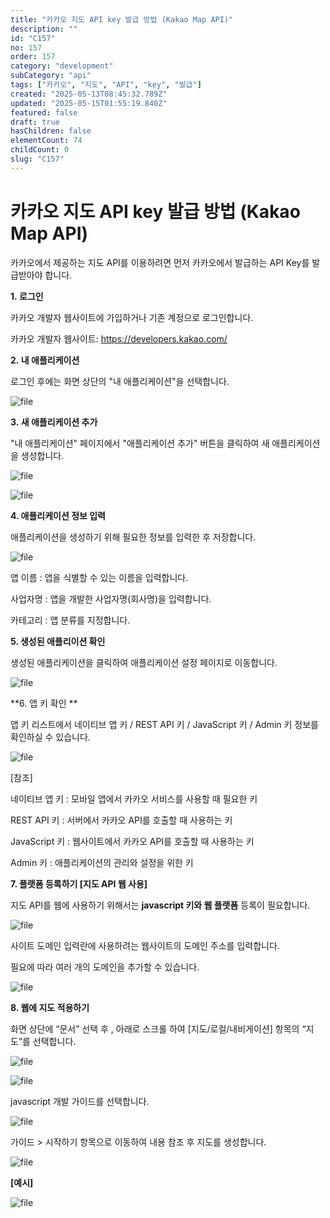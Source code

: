 ```yaml
---
title: "카카오 지도 API key 발급 방법 (Kakao Map API)"
description: ""
id: "C157"
no: 157
order: 157
category: "development"
subCategory: "api"
tags: ["카카오", "지도", "API", "key", "발급"]
created: "2025-05-13T08:45:32.789Z"
updated: "2025-05-15T01:55:19.840Z"
featured: false
draft: true
hasChildren: false
elementCount: 74
childCount: 0
slug: "C157"
---
```


# 카카오 지도 API key 발급 방법 (Kakao Map API)



카카오에서 제공하는 지도 API를 이용하려면 먼저 카카오에서 발급하는 API Key를 발급받아야 합니다. 



**1. 로그인**

카카오 개발자 웹사이트에 가입하거나 기존 계정으로 로그인합니다.

카카오 개발자 웹사이트: [<u>https://developers.kakao.com/</u>](https://developers.kakao.com/)



**2. 내 애플리케이션**

로그인 후에는 화면 상단의 "내 애플리케이션"을 선택합니다.

![file](/images/39f8301c4272fd24e62c051b19a3b172.jpg)



**3. 새 애플리케이션 추가**

"내 애플리케이션" 페이지에서 "애플리케이션 추가" 버튼을 클릭하여 새 애플리케이션을 생성합니다.

![file](/images/a1820f362bf929593319739bd4b890d5.jpg)

![file](/images/7708c7758467c0dd5ebf44fa2584af0a.jpg)



**4. 애플리케이션 정보 입력**

애플리케이션을 생성하기 위해 필요한 정보를 입력한 후 저장합니다.

![file](/images/bc4783e5d406cb55d4be7c3f0cf768bf.jpg)

앱 이름 : 앱을 식별할 수 있는 이름을 입력합니다. 

사업자명 : 앱을 개발한 사업자명(회사명)을 입력합니다.

카테고리 : 앱 분류를 지정합니다.



**5. 생성된 애플리이션 확인**

생성된 애플리케이션을 클릭하여 애플리케이션 설정 페이지로 이동합니다.

![file](/images/b1fbe72c32a80bfc9a541f68a36b531e.jpg)



**6. 앱 키 확인 **

앱 키 리스트에서 네이티브 앱 키 / REST API 키 / JavaScript 키 / Admin 키 정보를 확인하실 수 있습니다. 

![file](/images/11fbdb8bea5a1c48dc50884d153a822c.jpg)

[참조]

네이티브 앱 키 : 모바일 앱에서 카카오 서비스를 사용할 때 필요한 키

REST API 키 : 서버에서 카카오 API를 호출할 때 사용하는 키

JavaScript 키 : 웹사이트에서 카카오 API를 호출할 때 사용하는 키

Admin 키 : 애플리케이션의 관리와 설정을 위한 키



**7. 플랫폼 등록하기 [지도 API 웹 사용]**

지도 API를 웹에 사용하기 위해서는 **javascript 키와 웹 플랫폼** 등록이 필요합니다.

![file](/images/860eee4bb333a6769bff0bb767528646.jpg)



사이트 도메인 입력란에 사용하려는 웹사이트의 도메인 주소를 입력합니다.

필요에 따라 여러 개의 도메인을 추가할 수 있습니다. 

![file](/images/709da2a208f0113385579179efd595cd.jpg)



**8. 웹에 지도 적용하기** 

화면 상단에 “문서” 선택 후 , 아래로 스크롤 하여 [지도/로컬/내비게이션] 항목의 “지도”를 선택합니다.

![file](/images/d8312ce07308e590d11c899b6dfe31ff.jpg)

![file](/images/2a2e76e7a6a393e248dc89247f9d5303.jpg)



javascript 개발 가이드를 선택합니다.

![file](/images/cc85f32970e6f47ee375b2b3103d35d8.jpg)



가이드 > 시작하기 항목으로 이동하여 내용 참조 후 지도를 생성합니다.

![file](/images/bbcff094d89c7455b0ee13892e912f7d.jpg)



**[예시]**

![file](/images/89e9cd888613e6f4b7190bdd5707982c.jpg)
